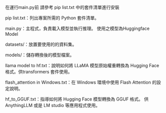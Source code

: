 在運行main.py前
請參考 pip list.txt 中的套件清單進行安裝

pip list.txt：列出專案所需的 Python 套件清單。

main.py：主程式，負責載入模型並執行推理。 使用之模型為Huggingface Model



datasets/：放置要使用的的資料集。

models/：儲存轉換後的模型檔案。

llama model to hf.txt：說明如何將 LLaMA 模型原始權重轉換為 Hugging Face 格式。供transformers 套件使用。

flash_attention in Windows.txt：在 Windows 環境中使用 Flash Attention 的設定說明。

hf_to_GGUF.txt：指導如何將 Hugging Face 模型轉換為 GGUF 格式。 供AnythingLLM 或是 LM studio 等應用程式使用。







